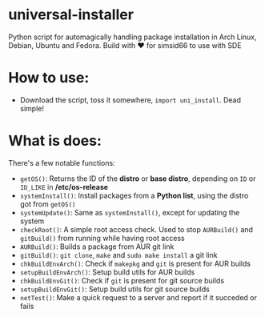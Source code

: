 # universal-installer
Python script for automagically handling package installation in Arch Linux, Debian, Ubuntu and Fedora. Build with ❤️ for simsid66 to use with SDE

# How to use:

- Download the script, toss it somewhere, `import uni_install`. Dead simple!

# What is does:

There's a few notable functions:
- `getOS()`: Returns the ID of the **distro** or **base distro**, depending on `ID` or `ID_LIKE` in **/etc/os-release**
- `systemInstall()`: Install packages from a **Python list**, using the distro got from `getOS()`
- `systemUpdate()`: Same as `systemInstall()`, except for updating the system
- `checkRoot()`: A simple root access check. Used to stop `AURBuild()` and `gitBuild()` from running while having root access
- `AURBuild()`: Builds a package from AUR git link
- `gitBuild()`: `git clone`, `make` and `sudo make install` a git link
- `chkBuildEnvArch()`: Check if `makepkg` and `git` is present for AUR builds
- `setupBuildEnvArch()`: Setup build utils for AUR builds
- `chkBuildEnvGit()`: Check if `git` is present for git source builds
- `setupBuildEnvGit()`: Setup build utils for git source builds
- `netTest()`: Make a quick request to a server and report if it succeded or fails
